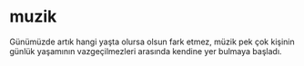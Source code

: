 # muzik
Günümüzde artık hangi yaşta olursa olsun fark etmez, müzik pek çok kişinin günlük yaşamının vazgeçilmezleri arasında kendine yer bulmaya başladı.
